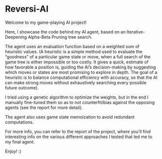 # Reversi-AI

Welcome to my game-playing AI project! 

Here, I showcase the code behind my AI agent, based on an Iterative-Deepening Alpha-Beta Pruning tree search.

The agent uses an evaluation function based on a weighted sum of heuristic values. 
(A heuristic is a simple method used to evaluate the “goodness” of a particular game state or move, when a full search of the game tree is either impossible or too costly. It gives a quick, estimate of how favorable a position is, guiding the AI’s decision-making by suggesting which moves or states are most promising to explore in depth. The goal of a heuristic is to balance computational efficiency with accuracy, so that the AI can make strong moves without exhaustively searching every possible future outcome).

I tried using a genetic algorithm to optimize the weights, but in the end I manually fine-tuned them so as to not counterfit/bias against the opposing agents (see the report for more detail).

The agent also uses game state memoization to avoid redundant computations.

For more info, you can refer to the report of the project, where you'll find interesting info on the various different approaches I tested that led me to my final agent.

Enjoy! :)
